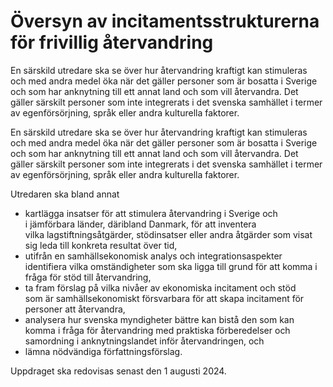 # Översyn av incitamentsstrukturerna för frivillig återvandring

En särskild utredare ska se över hur återvandring kraftigt kan stimuleras och med andra medel öka när det gäller personer som är bosatta i Sverige och som har anknytning till ett annat land och som vill återvandra. Det gäller särskilt personer som inte integrerats i det svenska samhället i termer av
egenförsörjning, språk eller andra kulturella faktorer.

En särskild utredare ska se över hur återvandring kraftigt kan stimuleras och med andra medel öka när det gäller personer som är bosatta i Sverige och som har anknytning till ett annat land och som vill återvandra. Det gäller särskilt personer som inte integrerats i det svenska samhället i termer av
egenförsörjning, språk eller andra kulturella faktorer.

Utredaren ska bland annat

* kartlägga insatser för att stimulera återvandring i Sverige och i jämförbara länder, däribland Danmark, för att inventera vilka lagstiftningsåtgärder, stödinsatser eller andra åtgärder som visat sig leda till konkreta resultat över tid,
* utifrån en samhällsekonomisk analys och integrationsaspekter identifiera vilka omständigheter som ska ligga till grund för att komma i fråga för stöd till återvandring,
* ta fram förslag på vilka nivåer av ekonomiska incitament och stöd som är samhällsekonomiskt försvarbara för att skapa incitament för personer att återvandra,
* analysera hur svenska myndigheter bättre kan bistå den som kan komma i fråga för återvandring med praktiska förberedelser och samordning i anknytningslandet inför återvandringen, och
* lämna nödvändiga författningsförslag.

Uppdraget ska redovisas senast den 1 augusti 2024.
